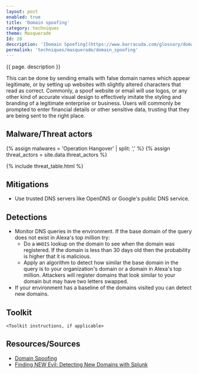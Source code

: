 ```yaml
---
layout: post
enabled: true
title: 'Domain spoofing'
category: techniques
theme: Masquerade
Id: 28
description: '[Domain Spoofing](https://www.barracuda.com/glossary/domain-spoofing), a common form of phishing, occurs when an attacker appears to use a company’s domain to impersonate a company or one of its employees.'
permalink: 'techniques/masquerade/domain_spoofing'
---
```

{{ page. description }}

This can be done by sending emails with false domain names which appear legitimate, or by setting up websites with slightly altered characters that read as correct. Commonly, a spoof website or email will use logos, or any other kind of accurate visual design to effectively imitate the styling and branding of a legitimate enterprise or business. Users will commonly be prompted to enter financial details or other sensitive data, trusting that they are being sent to the right place.

## Malware/Threat actors

{% assign malwares = 'Operation Hangover' | split: ',' %}
{% assign threat_actors = site.data.threat_actors %}

{% include threat_table.html %}

## Mitigations

* Use trusted DNS servers like OpenDNS or Google's public DNS service.

## Detections

* Monitor DNS queries in the environment. If the base domain of the query does not exist in Alexa's top million try:
  * Do a `WHOIS` lookup on the domain to see when the domain was registered. If the domain is less than 30 days old then the probability is higher that it is malicious.
  * Apply an algorithm to detect how similar the base domain in the query is to your organization's domain or a domain in Alexa's top million. Attackers will register domains that look similar to your domain but may have two letters swapped.
* If your environment has a baseline of the domains visited you can detect new domains.

  
## Toolkit

`<Toolkit instructions, if applicable>`

## Resources/Sources

* [Domain Spoofing](https://www.barracuda.com/glossary/domain-spoofing)
* [Finding NEW Evil: Detecting New Domains with Splunk](https://www.splunk.com/blog/2018/01/17/finding-new-evil-detecting-new-domains-with-splunk.html)